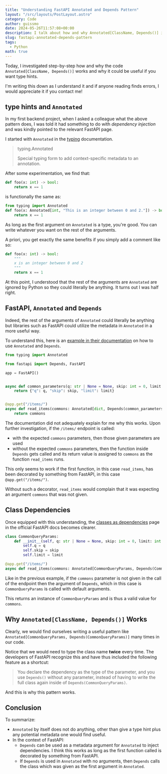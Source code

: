 ```yaml
---
title: "Understanding FastAPI Annotated and Depends Pattern"
layout: "/src/layouts/PostLayout.astro"
category: Code
author: guissmo
date: 2024-05-26T11:57:08+00:00
description: I talk about how and why Annotated[ClassName, Depends()] in FastAPI.
slug: fastapi-annotated-depends-pattern
tags:
  - Python
math: true
---
```


Today, I investigated step-by-step how and why the code `Annotated[ClassName, Depends()]` works and why it could be useful if you want type hints.

I'm writing this down as I understand it and if anyone reading finds errors, I would appreciate it if you contact me!

## type hints and `Annotated`

In my first backend project, when I asked a colleague what the above pattern does, I was told it had something to do with _dependency injection_ and was kindly pointed to the relevant FastAPI page.

I started with `Annotated` in the [typing](https://docs.python.org/3/library/typing.html) documentation.

> typing.Annotated
>
>    Special typing form to add context-specific metadata to an annotation.

After some experimentation, we find that:

```python
def foo(x: int) -> bool:
    return x == 1
```

is functionally the same as:

```python
from typing import Annotated
def foo(x: Annotated[int, "This is an integer between 0 and 2."]) -> bool:
    return x == 1
```

As long as the first argument on `Annotated` is a type, you're good. You can write whatever you want on the rest of the arguments.

A priori, you get exactly the same benefits if you simply add a comment like so:

```python
def foo(x: int) -> bool:
    """
    x is an integer between 0 and 2
    """
    return x == 1
```

At this point, I understood that the rest of the arguments are `Annotated` are ignored by Python so they could literally be anything. It turns out I was half right.

## FastAPI, `Annotated` and `Depends`

Indeed, the rest of the arguments of `Annotated` could literally be anything but libraries such as FastAPI could utilize the metadata in `Annotated` in a more useful way.

To understand this, here is an [example in their documentation](https://fastapi.tiangolo.com/tutorial/dependencies/#__tabbed_1_1) on how to use `Annotated` and `Depends`.

```python
from typing import Annotated

from fastapi import Depends, FastAPI

app = FastAPI()


async def common_parameters(q: str | None = None, skip: int = 0, limit: int = 100):
    return {"q": q, "skip": skip, "limit": limit}


@app.get("/items/")
async def read_items(commons: Annotated[dict, Depends(common_parameters)]):
    return commons
```

The documentation did not adequately explain for me why this works. Upon further investigation, if the `/items/` endpoint is called:
* with the expected `commons` parameters, then those given parameters are used
* without the expected `commons` parameters, then the function inside `Depends` gets called and its return value is assigned to `commons` as the function `read_items` runs.

This only seems to work if the first function, in this case `read_items`, has been decorated by something from FastAPI, in this case `@app.get("/items/")`.

Without such a decorator, `read_items` would complain that it was expecting an argument `commons` that was not given.

## Class Dependencies

Once equipped with this understanding, the [classes as dependencies](https://fastapi.tiangolo.com/tutorial/dependencies/classes-as-dependencies/) page in the official FastAPI docs becomes clearer.

```python
class CommonQueryParams:
    def __init__(self, q: str | None = None, skip: int = 0, limit: int = 100):
        self.q = q
        self.skip = skip
        self.limit = limit

@app.get("/items/")
async def read_items(commons: Annotated[CommonQueryParams, Depends(CommonQueryParams)]):
```

Like in the previous example, if the `commons` parameter is not given in the call of the endpoint then the argument of `Depends`, which in this case is `CommonQueryParams` is called with default arguments.

This returns an instance of `CommonQueryParams` and is thus a valid value for `commons`.

## Why `Annotated[ClassName, Depends()]` Works

Clearly, we would find ourselves writing a useful pattern like `Annotated[CommonQueryParams, Depends(CommonQueryParams)]` many times in our code.

Notice that we would need to type the class name **twice** every time. The developers of FastAPI recognize this and have thus included the following feature as a shortcut:

> You declare the dependency as the type of the parameter, and you use `Depends()` without any parameter, instead of having to write the full class again inside of `Depends(CommonQueryParams)`.

And this is why this pattern works.

## Conclusion

To summarize:

* `Annotated` by itself does not do anything, other than give a type hint plus any potential metadata one would find useful.
* In the context of FastAPI:
  * `Depends` can be used as a metadata argument for `Annotated` to inject dependencies. I think this works as long as the first function called is decorated by something from FastAPI.
  * If `Depends` is used in `Annotated` with no arguments, then `Depends` calls the class which was given as the first argument in `Annotated`.